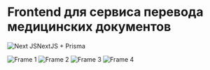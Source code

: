 # Frontend для сервиса перевода медицинских документов

![Next JS](https://img.shields.io/badge/Next-black?style=for-the-badge&logo=next.js&logoColor=white)NextJS + Prisma

![Frame 1](https://github.com/user-attachments/assets/04111f52-73e4-4816-bc4d-e0f00adc861c)
![Frame 2](https://github.com/user-attachments/assets/dbe523a1-04b3-4d2b-97e9-3e68c4a174da)
![Frame 3](https://github.com/user-attachments/assets/c380e561-b4dc-4353-a868-e1601330a46b)
![Frame 4](https://github.com/user-attachments/assets/343a16c2-51b8-4a01-9983-7029c6d9b19e)
